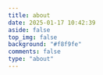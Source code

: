 ```yaml
---
title: about
date: 2025-01-17 10:42:39
aside: false
top_img: false
background: "#f8f9fe"
comments: false
type: "about"
---
```


